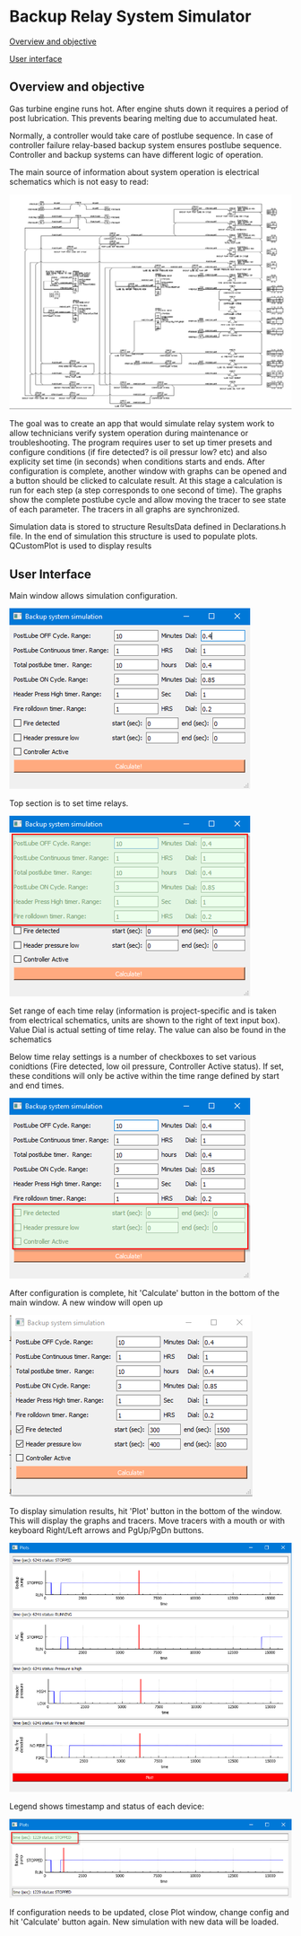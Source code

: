 # Backup Relay System Simulator

[Overview and objective](#overview-and-objective)

[User interface](#user-interface)

## Overview and objective
<p>Gas turbine engine runs hot. After engine shuts down it requires a period of post lubrication. This prevents bearing melting due to accumulated heat.</p>
<p>Normally, a controller would take care of postlube sequence. In case of controller failure relay-based backup system ensures postlube sequence. Controller and backup systems can have different logic of operation.</p>
<p>The main source of information about system operation is electrical schematics which is not easy to read:</p>

![typicalELS](docs/els_typical.png)

<p>The goal was to create an app that would simulate relay system work to allow technicians verify system operation during maintenance or troubleshooting. The program requires user to set up timer presets and configure conditions (if fire detected? is oil pressur low? etc) and also explicity set time (in seconds) when conditions starts and ends. 
After configuration is complete, another window with graphs can be opened and a button should be clicked to calculate result. At this stage a calculation is run for each step (a step corresponds to one second of time). 
The graphs show the complete postlube cycle and allow moving the tracer to see state of each parameter. The tracers in all graphs are synchronized.</p>

<p>Simulation data is stored to structure ResultsData defined in Declarations.h file. In the end of simulation this structure is used to populate plots. QCustomPlot is used to display results</p>

## User Interface
        
<p>Main window allows simulation configuration.</p>

![MainW](docs/main_window_0.png)
    
<p>Top section is to set time relays.</p>

![TimeRelaySettings](docs/main_window_time_relays_1.png)

<p>Set range of each time relay (information is project-specific and is taken from electrical schematics, units are shown to the right of text input box). Value Dial is actual setting of time relay. The value can also be found in the schematics</p>

<p>Below time relay settings is a number of checkboxes to set various conidtions (Fire detected, low oil pressure, Controller Active status). If set, these conditions will only be active within the time range defined by start and end times.</p>

![Settings](docs/main_window_options_2.png)

<p>After configuration is complete, hit 'Calculate' button in the bottom of the main window. A new window will open up</p>

![main](docs/main_window_3.png)

<p>To display simulation results, hit 'Plot' button in the bottom of the window. This will display the graphs and tracers. Move tracers with a mouth or with keyboard Right/Left arrows and PgUp/PgDn buttons.</p> 

![plot](docs/plot_window_0.png)

<p>Legend shows timestamp and status of each device:</p>

![Plot](docs/plot_window_1.png)

<p>If configuration needs to be updated, close Plot window, change config and hit 'Calculate' button again. New simulation with new data will be loaded.</p>

